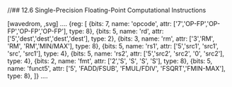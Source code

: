 //## 12.6 Single-Precision Floating-Point Computational Instructions

[wavedrom, ,svg]
....
{reg: [
{bits: 7, name: 'opcode', attr: ['7','OP-FP','OP-FP','OP-FP','OP-FP'],    type: 8},
{bits: 5, name: 'rd',     attr: ['5','dest','dest','dest','dest'],     type: 2},
{bits: 3, name: 'rm',  attr: ['3','RM', 'RM', 'RM','MIN/MAX'],       type: 8},
{bits: 5, name: 'rs1',    attr: ['5','src1', 'src1', 'src', 'src1'],     type: 4},
{bits: 5, name: 'rs2',    attr: ['5','src2', 'src2', '0', 'src2'],     type: 4},
{bits: 2, name: 'fmt',    attr: ['2','S', 'S', 'S', 'S'],        type: 8},
{bits: 5, name: 'funct5', attr: ['5', 'FADD/FSUB', 'FMUL/FDIV', 'FSQRT','FMIN-MAX'], type: 8},
]}
....
